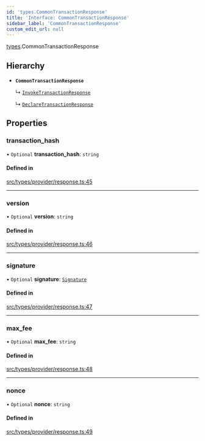 ```yaml
---
id: 'types.CommonTransactionResponse'
title: 'Interface: CommonTransactionResponse'
sidebar_label: 'CommonTransactionResponse'
custom_edit_url: null
---
```


[types](../namespaces/types.md).CommonTransactionResponse

## Hierarchy

- **`CommonTransactionResponse`**

  ↳ [`InvokeTransactionResponse`](types.InvokeTransactionResponse.md)

  ↳ [`DeclareTransactionResponse`](types.DeclareTransactionResponse.md)

## Properties

### transaction_hash

• `Optional` **transaction_hash**: `string`

#### Defined in

[src/types/provider/response.ts:45](https://github.com/0xs34n/starknet.js/blob/develop/src/types/provider/response.ts#L45)

---

### version

• `Optional` **version**: `string`

#### Defined in

[src/types/provider/response.ts:46](https://github.com/0xs34n/starknet.js/blob/develop/src/types/provider/response.ts#L46)

---

### signature

• `Optional` **signature**: [`Signature`](../namespaces/types.md#signature)

#### Defined in

[src/types/provider/response.ts:47](https://github.com/0xs34n/starknet.js/blob/develop/src/types/provider/response.ts#L47)

---

### max_fee

• `Optional` **max_fee**: `string`

#### Defined in

[src/types/provider/response.ts:48](https://github.com/0xs34n/starknet.js/blob/develop/src/types/provider/response.ts#L48)

---

### nonce

• `Optional` **nonce**: `string`

#### Defined in

[src/types/provider/response.ts:49](https://github.com/0xs34n/starknet.js/blob/develop/src/types/provider/response.ts#L49)
